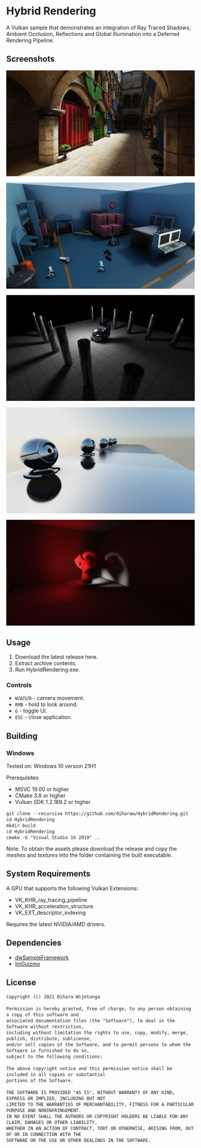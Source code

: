 #  Hybrid Rendering

A Vulkan sample that demonstrates an integration of Ray Traced Shadows, Ambient Occlusion, Reflections and Global Illumination into a Deferred Rendering Pipeline.

## Screenshots

![HybridRendering](data/screenshot_1.jpg)

![HybridRendering](data/screenshot_2.jpg)

![HybridRendering](data/screenshot_3.jpg)

![HybridRendering](data/screenshot_4.jpg)

![HybridRendering](data/screenshot_5.jpg)

## Usage

1. Download the latest release here.
2. Extract archive contents.
3. Run HybridRendering.exe.

### Controls

* `W`/`A`/`S`/`D` - camera movement.
* `RMB` - hold to look around.
* `G` - toggle UI.
* `ESC` - close application.

## Building

### Windows
Tested on: Windows 10 version 21H1

Prerequisites
* MSVC 19.00 or higher
* CMake 3.8 or higher
* Vulkan SDK 1.2.189.2 or higher

```
git clone --recursive https://github.com/diharaw/HybridRendering.git
cd HybridRendering
mkdir build
cd HybridRendering
cmake -G "Visual Studio 16 2019" ..
```
Note: To obtain the assets please download the release and copy the *meshes* and *textures* into the folder containing the built executable.

## System Requirements

A GPU that supports the following Vulkan Extensions:

* VK_KHR_ray_tracing_pipeline
* VK_KHR_acceleration_structure
* VK_EXT_descriptor_indexing

Requires the latest NVIDIA/AMD drivers.

## Dependencies
* [dwSampleFramework](https://github.com/diharaw/dwSampleFramework) 
* [ImGuizmo](https://github.com/CedricGuillemet/ImGuizmo)

## License
```
Copyright (c) 2021 Dihara Wijetunga

Permission is hereby granted, free of charge, to any person obtaining a copy of this software and 
associated documentation files (the "Software"), to deal in the Software without restriction, 
including without limitation the rights to use, copy, modify, merge, publish, distribute, sublicense,
and/or sell copies of the Software, and to permit persons to whom the Software is furnished to do so, 
subject to the following conditions:

The above copyright notice and this permission notice shall be included in all copies or substantial
portions of the Software.

THE SOFTWARE IS PROVIDED "AS IS", WITHOUT WARRANTY OF ANY KIND, EXPRESS OR IMPLIED, INCLUDING BUT NOT 
LIMITED TO THE WARRANTIES OF MERCHANTABILITY, FITNESS FOR A PARTICULAR PURPOSE AND NONINFRINGEMENT. 
IN NO EVENT SHALL THE AUTHORS OR COPYRIGHT HOLDERS BE LIABLE FOR ANY CLAIM, DAMAGES OR OTHER LIABILITY,
WHETHER IN AN ACTION OF CONTRACT, TORT OR OTHERWISE, ARISING FROM, OUT OF OR IN CONNECTION WITH THE 
SOFTWARE OR THE USE OR OTHER DEALINGS IN THE SOFTWARE.
```